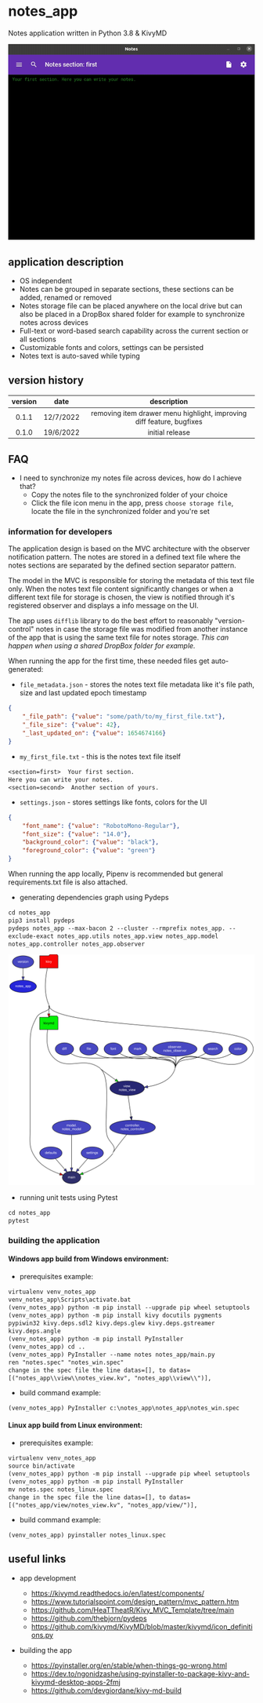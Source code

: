 # notes_app
Notes application written in Python 3.8 & KivyMD

![](https://github.com/datahappy1/notes_app/blob/main/notes_app_recording.gif)

## application description
- OS independent
- Notes can be grouped in separate sections, these sections can be added, renamed or removed
- Notes storage file can be placed anywhere on the local drive but can also be placed in a DropBox shared folder for example to synchronize notes across devices
- Full-text or word-based search capability across the current section or all sections
- Customizable fonts and colors, settings can be persisted
- Notes text is auto-saved while typing

## version history
| version | date | description |
| :---: | :---: | :---: |
| 0.1.1  | 12/7/2022  | removing item drawer menu highlight, improving diff feature, bugfixes |
| 0.1.0  | 19/6/2022  | initial release |

## FAQ
- I need to synchronize my notes file across devices, how do I achieve that?
  - Copy the notes file to the synchronized folder of your choice
  - Click the file icon menu in the app, press `choose storage file`, locate the file in the synchronized folder and you're set  

### information for developers
The application design is based on the MVC architecture with the observer notification pattern. 
The notes are stored in a defined text file where the notes sections are separated by the defined section separator pattern.  

The model in the MVC is responsible for storing the metadata of this text file only. 
When the notes text file content significantly changes or when a different text file
for storage is chosen, the view is notified through it's registered observer and displays a info message on the UI.

The app uses `difflib` library to do the best effort to reasonably "version-control" notes in case the storage file was modified from another instance of the app that is using the same
text file for notes storage. *This can happen when using a shared DropBox folder for example.*

When running the app for the first time, these needed files get auto-generated:
- `file_metadata.json` - stores the notes text file metadata like it's file path, size and last updated epoch timestamp
```json
{
    "_file_path": {"value": "some/path/to/my_first_file.txt"}, 
    "_file_size": {"value": 42}, 
    "_last_updated_on": {"value": 1654674166}
}
```
- `my_first_file.txt` - this is the notes text file itself
```text
<section=first>  Your first section. 
Here you can write your notes.
<section=second>  Another section of yours.
```
- `settings.json` - stores settings like fonts, colors for the UI
```json
{
    "font_name": {"value": "RobotoMono-Regular"}, 
    "font_size": {"value": "14.0"}, 
    "background_color": {"value": "black"}, 
    "foreground_color": {"value": "green"}
}
```

When running the app locally, Pipenv is recommended but general requirements.txt file is also attached.

- generating dependencies graph using Pydeps
```language="sh"
cd notes_app
pip3 install pydeps
pydeps notes_app --max-bacon 2 --cluster --rmprefix notes_app. --exclude-exact notes_app.utils notes_app.view notes_app.model notes_app.controller notes_app.observer
```
![](https://github.com/datahappy1/notes_app/blob/main/notes_app.svg)

- running unit tests using Pytest
```language="sh
cd notes_app
pytest
```

### building the application
#### Windows app build from Windows environment:
- prerequisites example:

```language="sh"
virtualenv venv_notes_app
venv_notes_app\Scripts\activate.bat
(venv_notes_app) python -m pip install --upgrade pip wheel setuptools
(venv_notes_app) python -m pip install kivy docutils pygments pypiwin32 kivy.deps.sdl2 kivy.deps.glew kivy.deps.gstreamer kivy.deps.angle
(venv_notes_app) python -m pip install PyInstaller
(venv_notes_app) cd ..
(venv_notes_app) PyInstaller --name notes notes_app/main.py
ren "notes.spec" "notes_win.spec"
change in the spec file the line datas=[], to datas=[("notes_app\\view\\notes_view.kv", "notes_app\\view\\")],
```

- build command example:
```language="sh"
(venv_notes_app) PyInstaller c:\notes_app\notes_app\notes_win.spec
```

#### Linux app build from Linux environment:
- prerequisites example:

```language="sh"
virtualenv venv_notes_app
source bin/activate
(venv_notes_app) python -m pip install --upgrade pip wheel setuptools
(venv_notes_app) python -m pip install PyInstaller
mv notes.spec notes_linux.spec
change in the spec file the line datas=[], to datas=[("notes_app/view/notes_view.kv", "notes_app/view/")],
```

- build command example:
```language="sh"
(venv_notes_app) pyinstaller notes_linux.spec
```

## useful links
- app development 
  - https://kivymd.readthedocs.io/en/latest/components/
  - https://www.tutorialspoint.com/design_pattern/mvc_pattern.htm
  - https://github.com/HeaTTheatR/Kivy_MVC_Template/tree/main
  - https://github.com/thebjorn/pydeps
  - https://github.com/kivymd/KivyMD/blob/master/kivymd/icon_definitions.py
  
- building the app
  - https://pyinstaller.org/en/stable/when-things-go-wrong.html
  - https://dev.to/ngonidzashe/using-pyinstaller-to-package-kivy-and-kivymd-desktop-apps-2fmj
  - https://github.com/devgiordane/kivy-md-build
